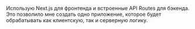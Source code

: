  Использую Next.js для фронтенда и встроенные API Routes для бэкенда. Это позволило мне создать одно приложение, которое будет обрабатывать как клиентскую, так и серверную логику.